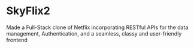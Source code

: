 # SkyFlix2
Made a Full-Stack clone of Netflix incorporating RESTful APIs for the data management, Authentication, and a seamless, classy and user-friendly frontend
